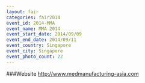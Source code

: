 ```yaml
---
layout: fair
categories: fair2014
event_id: 2014-MMA
event_name: MMA 2014
event_start_date: 2014/09/09
event_end_date: 2014/09/11
event_country: Singapore
event_city: Singapore
event_photo_count: 22
---
```


###Website
<http://www.medmanufacturing-asia.com>